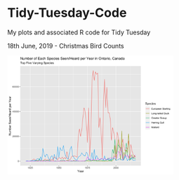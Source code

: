 # Tidy-Tuesday-Code
My plots and associated R code for Tidy Tuesday

18th June, 2019 - Christmas Bird Counts

<img src="TT_18062019.png"
     style="float: left; margin-right: 10px;"
     alt = "Number of Each Species Seen/Heard per Year in Ontario, Canada - Top Five Varying Species"
     width = "75%"/>